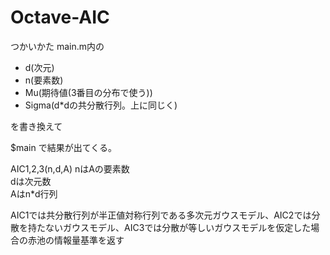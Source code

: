 Octave-AIC
==========



つかいかた
main.m内の
<ul>
<li>d(次元)</li>
<li>n(要素数)</li>
<li>Mu(期待値(3番目の分布で使う))</li>
<li>Sigma(d*dの共分散行列。上に同じく)</li>
</ul>
を書き換えて

$main
で結果が出てくる。

AIC1,2,3(n,d,A)
nはAの要素数<br />
dは次元数<br />
Aはn*d行列<br />

AIC1では共分散行列が半正値対称行列である多次元ガウスモデル、AIC2では分散を持たないガウスモデル、AIC3では分散が等しいガウスモデルを仮定した場合の赤池の情報量基準を返す





